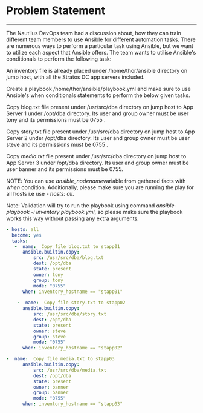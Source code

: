 # Problem Statement

---
The Nautilus DevOps team had a discussion about, how they can train different team members to use Ansible for different automation tasks. There are numerous ways to perform a particular task using Ansible, but we want to utilize each aspect that Ansible offers. The team wants to utilise Ansible's conditionals to perform the following task:

An inventory file is already placed under /home/thor/ansible directory on jump host, with all the Stratos DC app servers included.

Create a playbook /home/thor/ansible/playbook.yml and make sure to use Ansible's when conditionals statements to perform the below given tasks.

Copy blog.txt file present under /usr/src/dba directory on jump host to App Server 1 under /opt/dba directory. Its user and group owner must be user tony and its permissions must be 0755 .

Copy story.txt file present under /usr/src/dba directory on jump host to App Server 2 under /opt/dba directory. Its user and group owner must be user steve and its permissions must be 0755 .

Copy _media.txt_ file present under /usr/src/dba directory on jump host to App Server 3 under /opt/dba directory. Its user and group owner must be user banner and its permissions must be 0755.

NOTE: You can use *ansible_nodename*variable from gathered facts with _when_ condition. Additionally, please make sure you are running the play for all hosts i.e use _- hosts: all_.

Note: Validation will try to run the playbook using command _ansible-playbook -i inventory playbook.yml_, so please make sure the playbook works this way without passing any extra arguments.



```yaml
- hosts: all
  become: yes
  tasks:
   -  name:  Copy file blog.txt to stapp01
      ansible.builtin.copy:
          src: /usr/src/dba/blog.txt
          dest: /opt/dba
          state: present
          owner: tony
          group: tony
          mode: "0755"
      when: inventory_hostname == "stapp01"
    
    -  name:  Copy file story.txt to stapp02
      ansible.builtin.copy:
          src: /usr/src/dba/story.txt
          dest: /opt/dba
          state: present
          owner: steve
          group: steve
          mode: "0755"
      when: inventory_hostname == "stapp02"

-  name:  Copy file media.txt to stapp03
      ansible.builtin.copy:
          src: /usr/src/dba/media.txt
          dest: /opt/dba
          state: present
          owner: banner
          group: banner
          mode: "0755"
      when: inventory_hostname == "stapp03"
